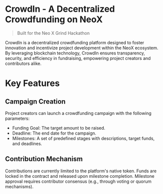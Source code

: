 # CrowdIn - A Decentralized Crowdfunding on NeoX
> Built for the Neo X Grind Hackathon

CrowdIn is a decentralized crowdfunding platform designed to foster innovation and incentivize project development within the NeoX ecosystem. By leveraging blockchain technology, CrowdIn ensures transparency, security, and efficiency in fundraising, empowering project creators and contributors alike.


# Key Features

## Campaign Creation

Project creators can launch a crowdfunding campaign with the following parameters:

- Funding Goal: The target amount to be raised.
- Deadline: The end date for the campaign.
- Milestones: A set of predefined stages with descriptions, target funds, and deadlines.

## Contribution Mechanism

Contributions are currently limited to the platform's native token. Funds are locked in the contract and released upon milestone completion. Milestone approval requires contributor consensus (e.g., through voting or quorum mechanisms).

